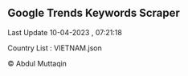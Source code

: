 

## Google Trends Keywords Scraper 
 
Last Update 10-04-2023 , 07:21:18

Country List :
VIETNAM.json



© Abdul Muttaqin 
